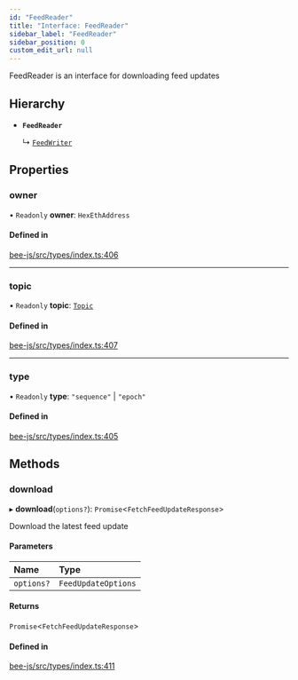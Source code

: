 ```yaml
---
id: "FeedReader"
title: "Interface: FeedReader"
sidebar_label: "FeedReader"
sidebar_position: 0
custom_edit_url: null
---
```


FeedReader is an interface for downloading feed updates

## Hierarchy

- **`FeedReader`**

  ↳ [`FeedWriter`](FeedWriter.md)

## Properties

### owner

• `Readonly` **owner**: `HexEthAddress`

#### Defined in

[bee-js/src/types/index.ts:406](https://github.com/ethersphere/bee-js/blob/2c8b9d1/src/types/index.ts#L406)

___

### topic

• `Readonly` **topic**: [`Topic`](../types/Topic.md)

#### Defined in

[bee-js/src/types/index.ts:407](https://github.com/ethersphere/bee-js/blob/2c8b9d1/src/types/index.ts#L407)

___

### type

• `Readonly` **type**: ``"sequence"`` \| ``"epoch"``

#### Defined in

[bee-js/src/types/index.ts:405](https://github.com/ethersphere/bee-js/blob/2c8b9d1/src/types/index.ts#L405)

## Methods

### download

▸ **download**(`options?`): `Promise`<`FetchFeedUpdateResponse`\>

Download the latest feed update

#### Parameters

| Name | Type |
| :------ | :------ |
| `options?` | `FeedUpdateOptions` |

#### Returns

`Promise`<`FetchFeedUpdateResponse`\>

#### Defined in

[bee-js/src/types/index.ts:411](https://github.com/ethersphere/bee-js/blob/2c8b9d1/src/types/index.ts#L411)

